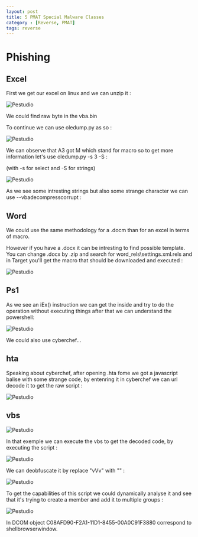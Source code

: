```yaml
---
layout: post
title: 5 PMAT Special Malware Classes
category : [Reverse, PMAT]
tags: reverse
---
```


# Phishing

## Excel

First we get our excel on linux and we can unzip it :

![Pestudio](/assets/images/phishing/Excel1.png)

We could find raw byte in the vba.bin

To continue we can use  oledump.py as so :

![Pestudio](/assets/images/phishing/Excel2.png)

We can observe that A3 got M which stand for macro so to get more information let's use oledump.py -s 3 -S <filename> :

(with -s for select and -S for strings)

![Pestudio](/assets/images/phishing/Excel3.png)

As we see some intresting strings but also some strange character we can use --vbadecompresscorrupt :

## Word

We could use the same methodology for a .docm than for an excel in terms of macro.

However if you have a .docx it can be intresting to find possible template. You can change .docx by .zip and search for word\_rels\settings.xml.rels and in Target you'll get the macro that should be downloaded and executed :

![Pestudio](/assets/images/phishing/word1.png)

## Ps1

As we see an iEx() instruction we can get the inside and try to do the operation without executing things after that we can understand the powershell: 

![Pestudio](/assets/images/phishing/pw1.png)

We could also use cyberchef...

## hta

Speaking about cyberchef, after opening .hta fome we got a javascript balise with some strange code, by entenring it in cyberchef we can url decode it to get the raw script :

![Pestudio](/assets/images/phishing/hta1.png)

## vbs

![Pestudio](/assets/images/phishing/vbs1.png)

In that exemple we can execute the vbs to get the decoded code, by executing the script :

![Pestudio](/assets/images/phishing/vbs2.png)

We can deobfuscate it by replace "vVv" with "" :

![Pestudio](/assets/images/phishing/vbs3.png)

To get the capabilities of this script we could dynamically analyse it and see that it's trying to create a member and add it to multiple groups :

![Pestudio](/assets/images/phishing/vbs4.png)

In DCOM object C08AFD90-F2A1-11D1-8455-00A0C91F3880 correspond to shellbrowserwindow.